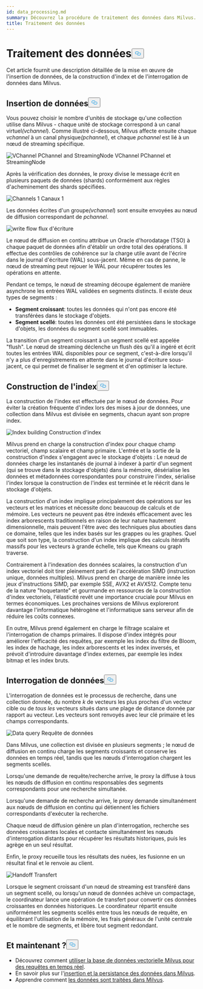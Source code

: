 ```yaml
---
id: data_processing.md
summary: Découvrez la procédure de traitement des données dans Milvus.
title: Traitement des données
---
```

<h1 id="Data-Processing" class="common-anchor-header">Traitement des données<button data-href="#Data-Processing" class="anchor-icon" translate="no">
      <svg translate="no"
        aria-hidden="true"
        focusable="false"
        height="20"
        version="1.1"
        viewBox="0 0 16 16"
        width="16"
      >
        <path
          fill="#0092E4"
          fill-rule="evenodd"
          d="M4 9h1v1H4c-1.5 0-3-1.69-3-3.5S2.55 3 4 3h4c1.45 0 3 1.69 3 3.5 0 1.41-.91 2.72-2 3.25V8.59c.58-.45 1-1.27 1-2.09C10 5.22 8.98 4 8 4H4c-.98 0-2 1.22-2 2.5S3 9 4 9zm9-3h-1v1h1c1 0 2 1.22 2 2.5S13.98 12 13 12H9c-.98 0-2-1.22-2-2.5 0-.83.42-1.64 1-2.09V6.25c-1.09.53-2 1.84-2 3.25C6 11.31 7.55 13 9 13h4c1.45 0 3-1.69 3-3.5S14.5 6 13 6z"
        ></path>
      </svg>
    </button></h1><p>Cet article fournit une description détaillée de la mise en œuvre de l'insertion de données, de la construction d'index et de l'interrogation de données dans Milvus.</p>
<h2 id="Data-insertion" class="common-anchor-header">Insertion de données<button data-href="#Data-insertion" class="anchor-icon" translate="no">
      <svg translate="no"
        aria-hidden="true"
        focusable="false"
        height="20"
        version="1.1"
        viewBox="0 0 16 16"
        width="16"
      >
        <path
          fill="#0092E4"
          fill-rule="evenodd"
          d="M4 9h1v1H4c-1.5 0-3-1.69-3-3.5S2.55 3 4 3h4c1.45 0 3 1.69 3 3.5 0 1.41-.91 2.72-2 3.25V8.59c.58-.45 1-1.27 1-2.09C10 5.22 8.98 4 8 4H4c-.98 0-2 1.22-2 2.5S3 9 4 9zm9-3h-1v1h1c1 0 2 1.22 2 2.5S13.98 12 13 12H9c-.98 0-2-1.22-2-2.5 0-.83.42-1.64 1-2.09V6.25c-1.09.53-2 1.84-2 3.25C6 11.31 7.55 13 9 13h4c1.45 0 3-1.69 3-3.5S14.5 6 13 6z"
        ></path>
      </svg>
    </button></h2><p>Vous pouvez choisir le nombre d'unités de stockage qu'une collection utilise dans Milvus - chaque unité de stockage correspond à un canal virtuel<em>(vchannel</em>). Comme illustré ci-dessous, Milvus affecte ensuite chaque <em>vchannel</em> à un canal physique<em>(pchannel</em>), et chaque <em>pchannel</em> est lié à un nœud de streaming spécifique.</p>
<p>
  
   <span class="img-wrapper"> <img translate="no" src="/docs/v2.6.x/assets/pvchannel_wal.png" alt="VChannel PChannel and StreamingNode" class="doc-image" id="vchannel-pchannel-and-streamingnode" />
   </span> <span class="img-wrapper"> <span>VChannel PChannel et StreamingNode</span> </span></p>
<p>Après la vérification des données, le proxy divise le message écrit en plusieurs paquets de données (shards) conformément aux règles d'acheminement des shards spécifiées.</p>
<p>
  
   <span class="img-wrapper"> <img translate="no" src="/docs/v2.6.x/assets/channels_1.png" alt="Channels 1" class="doc-image" id="channels-1" />
   </span> <span class="img-wrapper"> <span>Canaux 1</span> </span></p>
<p>Les données écrites d'un groupe<em>(vchannel</em>) sont ensuite envoyées au nœud de diffusion correspondant de <em>pchannel</em>.</p>
<p>
  
   <span class="img-wrapper"> <img translate="no" src="/docs/v2.6.x/assets/written_data_flow.png" alt="write flow" class="doc-image" id="write-flow" />
   </span> <span class="img-wrapper"> <span>flux d'écriture</span> </span></p>
<p>Le nœud de diffusion en continu attribue un Oracle d'horodatage (TSO) à chaque paquet de données afin d'établir un ordre total des opérations. Il effectue des contrôles de cohérence sur la charge utile avant de l'écrire dans le journal d'écriture (WAL) sous-jacent. Même en cas de panne, le nœud de streaming peut rejouer le WAL pour récupérer toutes les opérations en attente.</p>
<p>Pendant ce temps, le nœud de streaming découpe également de manière asynchrone les entrées WAL validées en segments distincts. Il existe deux types de segments :</p>
<ul>
<li><strong>Segment croissant</strong>: toutes les données qui n'ont pas encore été transférées dans le stockage d'objets.</li>
<li><strong>Segment scellé</strong>: toutes les données ont été persistées dans le stockage d'objets, les données du segment scellé sont immuables.</li>
</ul>
<p>La transition d'un segment croissant à un segment scellé est appelée "flush". Le nœud de streaming déclenche un flush dès qu'il a ingéré et écrit toutes les entrées WAL disponibles pour ce segment, c'est-à-dire lorsqu'il n'y a plus d'enregistrements en attente dans le journal d'écriture sous-jacent, ce qui permet de finaliser le segment et d'en optimiser la lecture.</p>
<h2 id="Index-building" class="common-anchor-header">Construction de l'index<button data-href="#Index-building" class="anchor-icon" translate="no">
      <svg translate="no"
        aria-hidden="true"
        focusable="false"
        height="20"
        version="1.1"
        viewBox="0 0 16 16"
        width="16"
      >
        <path
          fill="#0092E4"
          fill-rule="evenodd"
          d="M4 9h1v1H4c-1.5 0-3-1.69-3-3.5S2.55 3 4 3h4c1.45 0 3 1.69 3 3.5 0 1.41-.91 2.72-2 3.25V8.59c.58-.45 1-1.27 1-2.09C10 5.22 8.98 4 8 4H4c-.98 0-2 1.22-2 2.5S3 9 4 9zm9-3h-1v1h1c1 0 2 1.22 2 2.5S13.98 12 13 12H9c-.98 0-2-1.22-2-2.5 0-.83.42-1.64 1-2.09V6.25c-1.09.53-2 1.84-2 3.25C6 11.31 7.55 13 9 13h4c1.45 0 3-1.69 3-3.5S14.5 6 13 6z"
        ></path>
      </svg>
    </button></h2><p>La construction de l'index est effectuée par le nœud de données. Pour éviter la création fréquente d'index lors des mises à jour de données, une collection dans Milvus est divisée en segments, chacun ayant son propre index.</p>
<p>
  
   <span class="img-wrapper"> <img translate="no" src="/docs/v2.6.x/assets/index_building.png" alt="Index building" class="doc-image" id="index-building" />
   </span> <span class="img-wrapper"> <span>Construction d'index</span> </span></p>
<p>Milvus prend en charge la construction d'index pour chaque champ vectoriel, champ scalaire et champ primaire. L'entrée et la sortie de la construction d'index s'engagent avec le stockage d'objets : Le nœud de données charge les instantanés de journal à indexer à partir d'un segment (qui se trouve dans le stockage d'objets) dans la mémoire, désérialise les données et métadonnées correspondantes pour construire l'index, sérialise l'index lorsque la construction de l'index est terminée et le réécrit dans le stockage d'objets.</p>
<p>La construction d'un index implique principalement des opérations sur les vecteurs et les matrices et nécessite donc beaucoup de calculs et de mémoire. Les vecteurs ne peuvent pas être indexés efficacement avec les index arborescents traditionnels en raison de leur nature hautement dimensionnelle, mais peuvent l'être avec des techniques plus abouties dans ce domaine, telles que les index basés sur les grappes ou les graphes. Quel que soit son type, la construction d'un index implique des calculs itératifs massifs pour les vecteurs à grande échelle, tels que Kmeans ou graph traverse.</p>
<p>Contrairement à l'indexation des données scalaires, la construction d'un index vectoriel doit tirer pleinement parti de l'accélération SIMD (instruction unique, données multiples). Milvus prend en charge de manière innée les jeux d'instructions SIMD, par exemple SSE, AVX2 et AVX512. Compte tenu de la nature "hoquetante" et gourmande en ressources de la construction d'index vectoriels, l'élasticité revêt une importance cruciale pour Milvus en termes économiques. Les prochaines versions de Milvus exploreront davantage l'informatique hétérogène et l'informatique sans serveur afin de réduire les coûts connexes.</p>
<p>En outre, Milvus prend également en charge le filtrage scalaire et l'interrogation de champs primaires. Il dispose d'index intégrés pour améliorer l'efficacité des requêtes, par exemple les index du filtre de Bloom, les index de hachage, les index arborescents et les index inversés, et prévoit d'introduire davantage d'index externes, par exemple les index bitmap et les index bruts.</p>
<h2 id="Data-query" class="common-anchor-header">Interrogation de données<button data-href="#Data-query" class="anchor-icon" translate="no">
      <svg translate="no"
        aria-hidden="true"
        focusable="false"
        height="20"
        version="1.1"
        viewBox="0 0 16 16"
        width="16"
      >
        <path
          fill="#0092E4"
          fill-rule="evenodd"
          d="M4 9h1v1H4c-1.5 0-3-1.69-3-3.5S2.55 3 4 3h4c1.45 0 3 1.69 3 3.5 0 1.41-.91 2.72-2 3.25V8.59c.58-.45 1-1.27 1-2.09C10 5.22 8.98 4 8 4H4c-.98 0-2 1.22-2 2.5S3 9 4 9zm9-3h-1v1h1c1 0 2 1.22 2 2.5S13.98 12 13 12H9c-.98 0-2-1.22-2-2.5 0-.83.42-1.64 1-2.09V6.25c-1.09.53-2 1.84-2 3.25C6 11.31 7.55 13 9 13h4c1.45 0 3-1.69 3-3.5S14.5 6 13 6z"
        ></path>
      </svg>
    </button></h2><p>L'interrogation de données est le processus de recherche, dans une collection donnée, du nombre <em>k</em> de vecteurs les plus proches d'un vecteur cible ou de <em>tous les</em> vecteurs situés dans une plage de distance donnée par rapport au vecteur. Les vecteurs sont renvoyés avec leur clé primaire et les champs correspondants.</p>
<p>
  
   <span class="img-wrapper"> <img translate="no" src="/docs/v2.6.x/assets/data_query.jpg" alt="Data query" class="doc-image" id="data-query" />
   </span> <span class="img-wrapper"> <span>Requête de données</span> </span></p>
<p>Dans Milvus, une collection est divisée en plusieurs segments ; le nœud de diffusion en continu charge les segments croissants et conserve les données en temps réel, tandis que les nœuds d'interrogation chargent les segments scellés.</p>
<p>Lorsqu'une demande de requête/recherche arrive, le proxy la diffuse à tous les nœuds de diffusion en continu responsables des segments correspondants pour une recherche simultanée.</p>
<p>Lorsqu'une demande de recherche arrive, le proxy demande simultanément aux nœuds de diffusion en continu qui détiennent les fichiers correspondants d'exécuter la recherche.</p>
<p>Chaque nœud de diffusion génère un plan d'interrogation, recherche ses données croissantes locales et contacte simultanément les nœuds d'interrogation distants pour récupérer les résultats historiques, puis les agrège en un seul résultat.</p>
<p>Enfin, le proxy recueille tous les résultats des nuées, les fusionne en un résultat final et le renvoie au client.</p>
<p>
  
   <span class="img-wrapper"> <img translate="no" src="/docs/v2.6.x/assets/handoff.png" alt="Handoff" class="doc-image" id="handoff" />
   </span> <span class="img-wrapper"> <span>Transfert</span> </span></p>
<p>Lorsque le segment croissant d'un nœud de streaming est transféré dans un segment scellé, ou lorsqu'un nœud de données achève un compactage, le coordinateur lance une opération de transfert pour convertir ces données croissantes en données historiques. Le coordinateur répartit ensuite uniformément les segments scellés entre tous les nœuds de requête, en équilibrant l'utilisation de la mémoire, les frais généraux de l'unité centrale et le nombre de segments, et libère tout segment redondant.</p>
<h2 id="Whats-next" class="common-anchor-header">Et maintenant ?<button data-href="#Whats-next" class="anchor-icon" translate="no">
      <svg translate="no"
        aria-hidden="true"
        focusable="false"
        height="20"
        version="1.1"
        viewBox="0 0 16 16"
        width="16"
      >
        <path
          fill="#0092E4"
          fill-rule="evenodd"
          d="M4 9h1v1H4c-1.5 0-3-1.69-3-3.5S2.55 3 4 3h4c1.45 0 3 1.69 3 3.5 0 1.41-.91 2.72-2 3.25V8.59c.58-.45 1-1.27 1-2.09C10 5.22 8.98 4 8 4H4c-.98 0-2 1.22-2 2.5S3 9 4 9zm9-3h-1v1h1c1 0 2 1.22 2 2.5S13.98 12 13 12H9c-.98 0-2-1.22-2-2.5 0-.83.42-1.64 1-2.09V6.25c-1.09.53-2 1.84-2 3.25C6 11.31 7.55 13 9 13h4c1.45 0 3-1.69 3-3.5S14.5 6 13 6z"
        ></path>
      </svg>
    </button></h2><ul>
<li>Découvrez comment <a href="https://milvus.io/blog/deep-dive-5-real-time-query.md">utiliser la base de données vectorielle Milvus pour des requêtes en temps réel</a>.</li>
<li>En savoir plus sur l'<a href="https://milvus.io/blog/deep-dive-4-data-insertion-and-data-persistence.md">insertion et la persistance des données dans Milvus</a>.</li>
<li>Apprendre comment <a href="https://milvus.io/blog/deep-dive-3-data-processing.md">les données sont traitées dans Milvus</a>.</li>
</ul>
